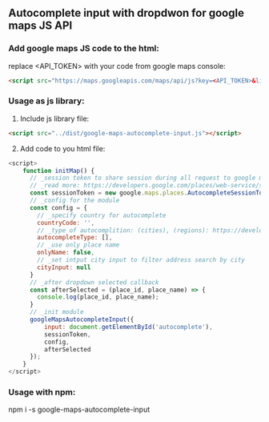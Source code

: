 ## Autocomplete input with dropdwon for google maps JS API 

### Add google maps JS code to the html:
replace <API_TOKEN> with your code from google maps console:
```html
<script src="https://maps.googleapis.com/maps/api/js?key=<API_TOKEN>&libraries=places&language=ru&callback=initMap" async defer></script>
```

### Usage as js library:
1) Include js library file:
```html
<script src="../dist/google-maps-autocomplete-input.js"></script>
```
2) Add code to you html file:
```js
<script>
    function initMap() {
      // _session token to share session during all request to google maps api
      // _read more: https://developers.google.com/places/web-service/session-tokens
      const sessionToken = new google.maps.places.AutocompleteSessionToken();
      // _config for the module
      const config = {
        // _specify country for autocomplete
        countryCode: '',
        // _type of autocomplition: (cities), (regions): https://developers.google.com/maps/documentation/javascript/places-autocomplete
        autocompleteType: [],
        // _use only place name
        onlyName: false,
        // _set intput city input to filter address search by city
        cityInput: null
      }
      // _after dropdown selected callback
      const afterSelected = (place_id, place_name) => {
        console.log(place_id, place_name);
      }
      // _init module
      googleMapsAutocompleteInput({
          input: document.getElementById('autocomplete'), 
          sessionToken, 
          config, 
          afterSelected
      });
    }
</script>
```

### Usage with npm:

npm i -s google-maps-autocomplete-input